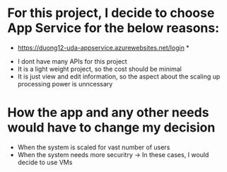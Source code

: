 # For this project, I decide to choose App Service for the below reasons:
* https://duong12-uda-appservice.azurewebsites.net/login *

- I dont have many APIs for this project
- It is a light weight project, so the cost should be minimal
- It is just view and edit information, so the aspect about the scaling up processing power is unncessary

# How the app and any other needs would have to change my decision 
- When the system is scaled for vast number of users
- When the system needs more securitry
-> In these cases, I would decide to use VMs
